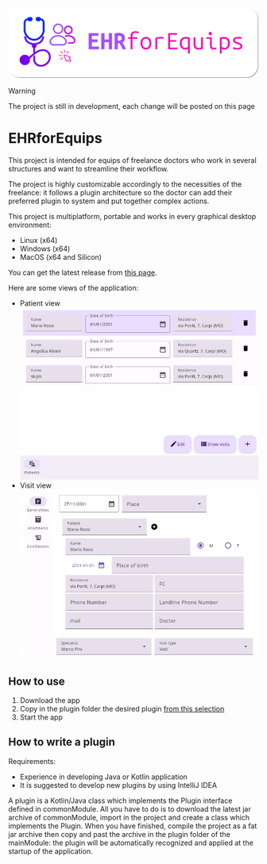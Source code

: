![banner](images/banner.png)

> [!WARNING]
> The project is still in development, each change will be posted on this page

# EHRforEquips
This project is intended for equips of freelance doctors who work in several structures and want to streamline their workflow.

The project is highly customizable accordingly to the necessities of the freelance: it follows a plugin architecture so the doctor can add their preferred plugin to system and put together complex actions.

This project is multiplatform, portable and works in every graphical desktop environment:
- Linux (x64)
- Windows (x64)
- MacOS (x64 and Silicon)

You can get the latest release from [this page]().

Here are some views of the application:
- Patient view ![patient_view](images/patient_view.png)
- Visit view ![visit_view](images/visit_view.png)

## How to use
1. Download the app
2. Copy in the plugin folder the desired plugin [from this selection](plugins.md)
3. Start the app

## How to write a plugin
Requirements: 
- Experience in developing Java or Kotlin application
- It is suggested to develop new plugins by using  IntelliJ IDEA

A plugin is a Kotlin/Java class which implements the Plugin interface defined in commonModule. All you have to do is to download the latest jar archive of commonModule, import in the project and create a class which implements the Plugin. When you have finished, compile the project as a fat jar archive then copy and past the archive in the plugin folder of the mainModule: the plugin will be automatically recognized and applied at the startup of the application.
